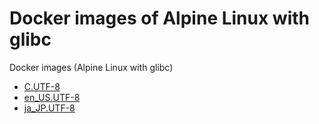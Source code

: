 # Docker images of Alpine Linux with glibc

Docker images (Alpine Linux with glibc)

- [C.UTF-8](./Dockerfile)
- [en_US.UTF-8](./Dockerfile.us)
- [ja_JP.UTF-8](./Dockerfile.jp)
